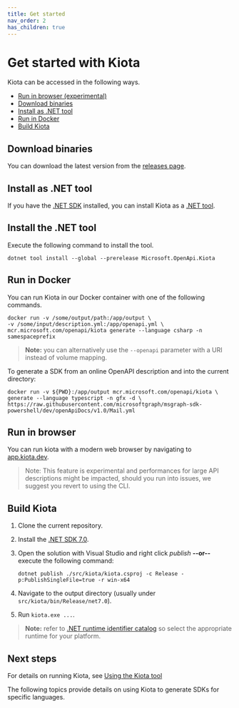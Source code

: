 ```yaml
---
title: Get started
nav_order: 2
has_children: true
---
```


# Get started with Kiota

Kiota can be accessed in the following ways.

- [Run in browser (experimental)](#run-in-browser)
- [Download binaries](#download-binaries)
- [Install as .NET tool](#install-as-net-tool)
- [Run in Docker](#run-in-docker)
- [Build Kiota](#build-kiota)

## Download binaries

You can download the latest version from the [releases page](https://github.com/microsoft/kiota/releases/latest).

## Install as .NET tool

If you have the [.NET SDK](https://dotnet.microsoft.com/download) installed, you can install Kiota as a [.NET tool](https://learn.microsoft.com/dotnet/core/tools/global-tools).

## Install the .NET tool

Execute the following command to install the tool.

```shell
dotnet tool install --global --prerelease Microsoft.OpenApi.Kiota
```

## Run in Docker

You can run Kiota in our Docker container with one of the following commands.

```shell
docker run -v /some/output/path:/app/output \
-v /some/input/description.yml:/app/openapi.yml \
mcr.microsoft.com/openapi/kiota generate --language csharp -n samespaceprefix
```

> **Note:** you can alternatively use the `--openapi` parameter with a URI instead of volume mapping.

To generate a SDK from an online OpenAPI description and into the current directory:

```shell
docker run -v ${PWD}:/app/output mcr.microsoft.com/openapi/kiota \
generate --language typescript -n gfx -d \
https://raw.githubusercontent.com/microsoftgraph/msgraph-sdk-powershell/dev/openApiDocs/v1.0/Mail.yml
```

## Run in browser

You can run kiota with a modern web browser by navigating to [app.kiota.dev](https://app.kiota.dev).

> Note: This feature is experimental and performances for large API descriptions might be impacted, should you run into issues, we suggest you revert to using the CLI.

## Build Kiota

1. Clone the current repository.
1. Install the [.NET SDK 7.0](https://get.dot.net/7).
1. Open the solution with Visual Studio and right click *publish* **--or--** execute the following command:

    ```shell
    dotnet publish ./src/kiota/kiota.csproj -c Release -p:PublishSingleFile=true -r win-x64
    ```

1. Navigate to the output directory (usually under `src/kiota/bin/Release/net7.0`).
1. Run `kiota.exe ...`.

> **Note:** refer to [.NET runtime identifier catalog](https://learn.microsoft.com/dotnet/core/rid-catalog) so select the appropriate runtime for your platform.

## Next steps

For details on running Kiota, see [Using the Kiota tool](../using)

The following topics provide details on using Kiota to generate SDKs for specific languages.
